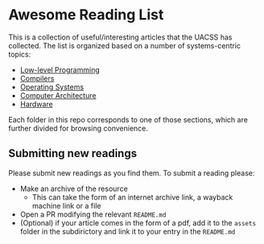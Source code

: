 # Awesome Reading List

This is a collection of useful/interesting articles that the UACSS has collected. The list is organized based on a number of systems-centric topics:
- [Low-level Programming](./programming/README.md)
- [Compilers](./compilers/README.md)
- [Operating Systems](./operating-systems/README.md)
- [Computer Architecture](./computer-architecture/README.md)
- [Hardware](./hardware/README.md)

Each folder in this repo corresponds to one of those sections, which are further divided for browsing convenience.

## Submitting new readings

Please submit new readings as you find them. To submit a reading please:
- Make an archive of the resource
    - This can take the form of an internet archive link, a wayback machine link or a file
- Open a PR modifying the relevant `README.md`
- (Optional) if your article comes in the form of a pdf, add it to the `assets` folder in the subdirictory and link it to your entry in the `README.md`
